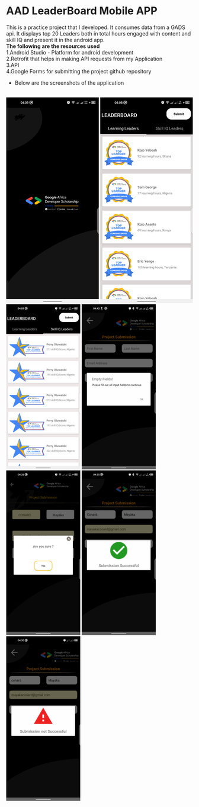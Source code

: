 # AAD LeaderBoard Mobile APP 
This is a practice project that I developed. It consumes data from a GADS api. It displays top 20 Leaders both in total hours engaged with content and skill IQ
and present it in the android app.<br/>
<b>The following are the resources used </b><br/>
1.Android Studio - Platform for android development<br/>
2.Retrofit that helps in making API requests from my Application<br/>
3.API<br/>
4.Google Forms for submitting the project github repository<br>

- Below are the screenshots of the application<br><br>

<img src="launcher_splashscreen.png" width="250"/> <img src="learning_leaders.png" width="250"/> <img src="skill_iq_leaders.png" width="200"/> <img src="empty_fields.png" width="200"/><br/>
 <img src="prompt_alert.png" width="200"/> <img src="submission_success.png" width="200"/> <img src="submission_failed.png" width="200"/>